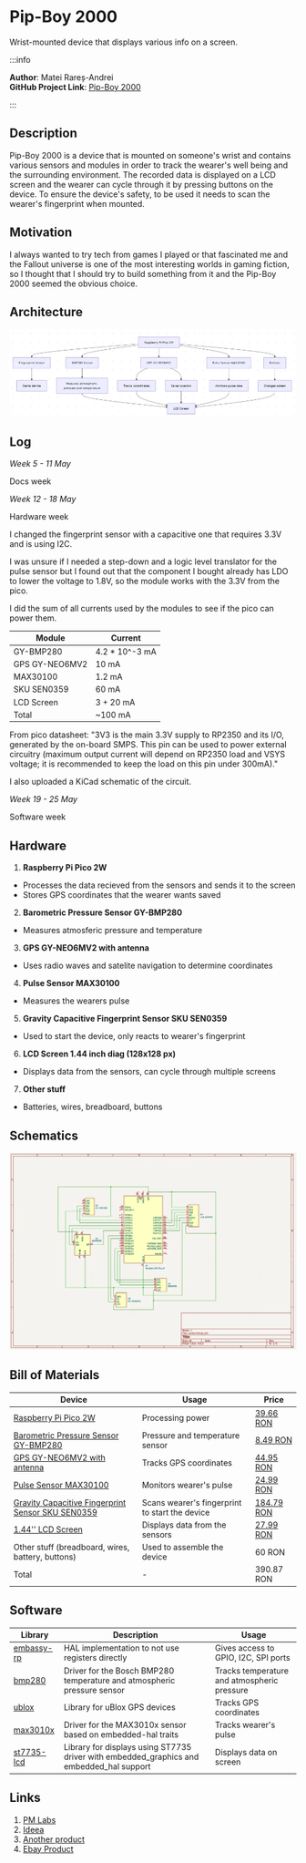 # Pip-Boy 2000

Wrist-mounted device that displays various info on a screen.

:::info

**Author**: Matei Rareș-Andrei \
**GitHub Project Link**: [Pip-Boy 2000](https://github.com/UPB-PMRust-Students/proiect-raresmatei2003)

:::

## Description

Pip-Boy 2000 is a device that is mounted on someone's wrist and contains various sensors and modules
in order to track the wearer's well being and the surrounding environment. The recorded data is displayed
on a LCD screen and the wearer can cycle through it by pressing buttons on the device. To ensure
the device's safety, to be used it needs to scan the wearer's fingerprint when mounted.

## Motivation

I always wanted to try tech from games I played or that fascinated me and the Fallout universe is
one of the most interesting worlds in gaming fiction, so I thought that I should try to
build something from it and the Pip-Boy 2000 seemed the obvious choice.

## Architecture
![Architecture_image](architecture_pm.webp)

## Log

*Week 5 - 11 May*

Docs week

*Week 12 - 18 May*

Hardware week

I changed the fingerprint sensor with a capacitive one that requires 3.3V and is using I2C.

I was unsure if I needed a step-down and a logic level translator for the pulse sensor
but I found out that the component I bought already has LDO to lower the voltage to
1.8V, so the module works with the 3.3V from the pico.


I did the sum of all currents used by the modules to see if the pico can power them.

| Module | Current |
|--------|---------|
| GY-BMP280 | 4.2 * 10^-3 mA |
| GPS GY-NEO6MV2 | 10 mA |
| MAX30100 | 1.2 mA |
| SKU SEN0359 | 60 mA |
| LCD Screen | 3 + 20 mA |
| Total | ~100 mA |

From pico datasheet:
"3V3 is the main 3.3V supply to RP2350 and its I/O, generated by the on-board SMPS. This pin can be used to power
external circuitry (maximum output current will depend on RP2350 load and VSYS voltage; it is recommended to keep
the load on this pin under 300mA)."

I also uploaded a KiCad schematic of the circuit.

*Week 19 - 25 May*

Software week

## Hardware

1. **Raspberry Pi Pico 2W**
- Processes the data recieved from the sensors and sends it to the screen
- Stores GPS coordinates that the wearer wants saved
2. **Barometric Pressure Sensor GY-BMP280**
- Measures atmosferic pressure and temperature
3. **GPS GY-NEO6MV2 with antenna**
- Uses radio waves and satelite navigation to determine coordinates
4. **Pulse Sensor MAX30100**
- Measures the wearers pulse
5. **Gravity Capacitive Fingerprint Sensor SKU SEN0359**
- Used to start the device, only reacts to wearer's fingerprint
6. **LCD Screen 1.44 inch diag (128x128 px)**
- Displays data from the sensors, can cycle through multiple screens
7. **Other stuff**
- Batteries, wires, breadboard, buttons

## Schematics

![Schematic_image](schematic.webp)

## Bill of Materials

| Device | Usage | Price |
|--------|-------|-------|
| [Raspberry Pi Pico 2W](https://www.raspberrypi.com/documentation/microcontrollers/pico-series.html) | Processing power | [39.66 RON](https://www.optimusdigital.ro/ro/placi-raspberry-pi/13327-raspberry-pi-pico-2-w.html) |
| [Barometric Pressure Sensor GY-BMP280](https://www.bosch-sensortec.com/media/boschsensortec/downloads/datasheets/bst-bmp280-ds001.pdf) | Pressure and temperature sensor | [8.49 RON](https://www.optimusdigital.ro/ro/senzori-senzori-de-presiune/1666-modul-senzor-de-presiune-barometric-bmp280.html) |
| [GPS GY-NEO6MV2 with antenna](https://content.u-blox.com/sites/default/files/products/documents/NEO-6_DataSheet_%28GPS.G6-HW-09005%29.pdf) | Tracks GPS coordinates | [44.95 RON](https://www.optimusdigital.ro/ro/gps/105-modul-gps-gy-neo6mv2.html) |
| [Pulse Sensor MAX30100](https://www.analog.com/media/en/technical-documentation/data-sheets/max30100.pdf) | Monitors wearer's pulse | [24.99 RON](https://www.optimusdigital.ro/ro/senzori-altele/2166-modul-senzor-puls-max30100-rcwl-0530.html) |
| [Gravity Capacitive Fingerprint Sensor SKU SEN0359](https://wiki.dfrobot.com/Gravity_Capacitive_Fingerprint_Sensor_SKU_SEN0359) | Scans wearer's fingerprint to start the device | [184.79 RON](https://www.optimusdigital.ro/ro/senzori/12748-gravity-senzor-de-amprenta-capacitiv.html) |
| [1.44'' LCD Screen](http://www.lcdwiki.com/res/MSP1443/1.44inch_SPI_Module_MSP1443_User_Manual_EN.pdf) | Displays data from the sensors | [27.99 RON](https://www.optimusdigital.ro/ro/optoelectronice-lcd-uri/870-modul-lcd-144.html) |
| Other stuff (breadboard, wires, battery, buttons) | Used to assemble the device | 60 RON |
| Total | - | 390.87 RON |

## Software
| Library | Description | Usage |
|---------|-------------|-------|
| [embassy-rp](https://crates.io/crates/embassy-rp) | HAL implementation to not use registers directly | Gives access to GPIO, I2C, SPI ports |
| [bmp280](https://crates.io/crates/bme280) | Driver for the Bosch BMP280 temperature and atmospheric pressure sensor | Tracks temperature and atmospheric pressure |
| [ublox](https://crates.io/crates/ublox) | Library for uBlox GPS devices | Tracks GPS coordinates |
| [max3010x](https://docs.rs/max3010x/latest/max3010x/) | Driver for the MAX3010x sensor based on embedded-hal traits | Tracks wearer's pulse |
| [st7735-lcd](https://crates.io/crates/st7735-lcd) | Library for displays using ST7735 driver with embedded_graphics and embedded_hal support | Displays data on screen |

## Links
1. [PM Labs](https://pmrust.pages.upb.ro/docs/acs_cc/category/lab)
2. [Ideea](https://fallout.fandom.com/wiki/Pip-Boy_2000)
3. [Another product](https://www.thewandcompany.com/pip-boy-kit/)
4. [Ebay Product](https://www.ebay.com/p/20037191863)